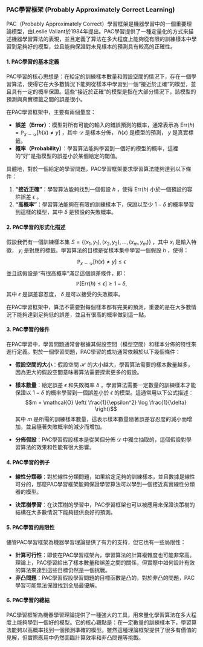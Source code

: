 ### PAC學習框架 (Probably Approximately Correct Learning)

PAC（Probably Approximately Correct）學習框架是機器學習中的一個重要理論模型，由Leslie Valiant於1984年提出。PAC學習提供了一種定量化的方式來描述機器學習算法的表現，並且定義了算法在多大程度上能夠從有限的訓練樣本中學習到足夠好的模型，並且能夠保證對未見樣本的預測具有較高的正確性。

#### 1. **PAC學習的基本定義**

PAC學習的核心思想是：在給定的訓練樣本數量和假設空間的情況下，存在一個學習算法，使得它在大多數情況下能夠從樣本中學習到一個“接近於正確”的模型，並且具有一定的概率保證。這些“接近於正確”的模型是指在大部分情況下，該模型的預測與真實標籤之間的誤差很小。

在PAC學習框架中，主要有兩個量度：
- **誤差（Error）**：模型對所有可能的輸入的錯誤預測的概率，通常表示為  $`\text{Err}(h) = \mathbb{P}_{x \sim \mathcal{D}}[h(x) \neq y]`$ ，其中  $`\mathcal{D}`$  是樣本分佈， $`h(x)`$  是模型的預測， $`y`$  是真實標籤。
- **概率（Probability）**：學習算法能夠學習到一個好的模型的概率，這裡的“好”是指模型的誤差小於某個給定的閾值。

具體地，對於一個給定的學習問題，PAC學習框架要求學習算法能夠達到以下條件：
1. **“接近正確”**：學習算法能夠找到一個假設  $`h`$ ，使得  $`\text{Err}(h)`$  小於一個預設的容許誤差  $`\epsilon`$ 。
2. **“高概率”**：學習算法能夠在有限的訓練樣本下，保證以至少  $`1 - \delta`$  的概率學習到這樣的模型，其中  $`\delta`$  是預設的失敗概率。

#### 2. **PAC學習的形式化描述**

假設我們有一個訓練樣本集  $`S = \{(x_1, y_1), (x_2, y_2), \dots, (x_m, y_m)\}`$ ，其中  $`x_i`$  是輸入特徵， $`y_i`$  是對應的標籤。學習算法的目標是從樣本集中學習一個假設  $`h`$ ，使得：
$$\mathbb{P}_{x \sim \mathcal{D}}[h(x) \neq y] \leq \epsilon$$
並且該假設是“有很高概率”滿足這個誤差條件，即：
$$\mathbb{P}[\text{Err}(h) \leq \epsilon] \geq 1 - \delta,$$
其中  $`\epsilon`$  是誤差容忍度， $`\delta`$  是可以接受的失敗概率。

在PAC學習框架中，算法不需要對每個樣本都有完美的預測，重要的是在大多數情況下能夠達到足夠低的誤差，並且有很高的概率做到這一點。

#### 3. **PAC學習的條件**

在PAC學習中，學習問題通常會根據其假設空間（模型空間）和樣本分佈的特性來進行定義。對於一個學習問題，PAC學習的成功通常依賴於以下幾個條件：
- **假設空間的大小**：假設空間  $`\mathcal{H}`$  的大小越大，學習算法需要的樣本數量越多，因為更大的假設空間意味著算法需要探索更多的假設。
- **樣本數量**：給定誤差  $`\epsilon`$  和失敗概率  $`\delta`$ ，學習算法需要一定數量的訓練樣本才能保證以  $`1 - \delta`$  的概率學習到一個誤差小於  $`\epsilon`$  的模型。這通常用以下公式描述：
  $$m = \mathcal{O} \left( \frac{1}{\epsilon^2} \log \frac{1}{\delta} \right)$$
  其中  $`m`$  是所需的訓練樣本數量，這表示樣本數量隨著誤差容忍度的減小而增加，並且隨著失敗概率的減少而增加。
  
- **分佈假設**：PAC學習假設樣本是從某個分佈  $`\mathcal{D}`$  中獨立抽取的，這個假設對學習算法的效果和性能有很大影響。

#### 4. **PAC學習的例子**

- **線性分類器**：對於線性分類問題，如果給定足夠的訓練樣本，並且數據是線性可分的，那麼PAC學習框架能夠保證學習算法可以學到一個接近真實線性分類器的模型。
  
- **決策樹學習**：在決策樹的學習中，PAC學習框架也可以被應用來保證決策樹的結構在大多數情況下能夠提供良好的預測。

#### 5. **PAC學習的局限性**

儘管PAC學習框架為機器學習理論提供了有力的支持，但它也有一些局限性：
- **計算可行性**：即使在PAC學習框架內，學習算法的計算複雜度也可能非常高。理論上，PAC學習給出了樣本數量和誤差之間的關係，但實際中如何設計有效的算法來達到這些目標仍然是一個挑戰。
- **非凸問題**：PAC學習假設學習問題的目標函數是凸的，對於非凸的問題，PAC學習可能無法保證找到全局最優解。

#### 6. **PAC學習的總結**

PAC學習框架為機器學習理論提供了一種強大的工具，用來量化學習算法在多大程度上能夠學到一個好的模型。它的核心觀點是：在一定數量的訓練樣本下，學習算法能夠以高概率找到一個預測準確的模型。雖然這種理論框架提供了很多有價值的見解，但實際應用中仍然面臨計算效率和非凸問題等挑戰。